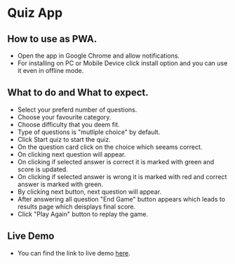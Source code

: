 # Quiz App

## How to use as PWA.
* Open the app in Google Chrome and allow notifications.
* For installing on PC or Mobile Device click install option and you can use it even in offline mode.

## What to do and What to expect.
* Select your preferd number of questions.
* Choose your favourite category.
* Choose difficulty that you deem fit.
* Type of questions is "mutliple choice" by default.
* Click Start quiz to start the quiz.
* On the question card click on the choice which seeams correct.
* On clicking next question will appear.
* On clicking if selected answer is correct it is marked with green and score is updated.
* On clicking if selected answer is wrong it is marked with red and correct answer is marked with green.
* By clicking next button, next question will appear.
* After answering all question "End Game" button appears which leads to results page which deisplays final score.
* Click "Play Again" button to replay the game.

## Live Demo
* You can find the link to live demo [here](http://project07a1-hassanalikhan.surge.sh/).